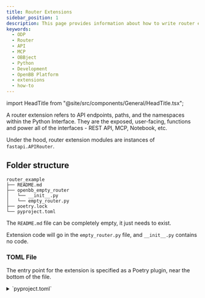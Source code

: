 ```yaml
---
title: Router Extensions
sidebar_position: 1
description: This page provides information about how to write router extensions for the OpenBB Python Package.
keywords:
  - ODP
  - Router
  - API
  - MCP
  - OBBject
  - Python
  - Development
  - OpenBB Platform
  - extensions
  - how-to
---
```


import HeadTitle from "@site/src/components/General/HeadTitle.tsx";

<HeadTitle title="Build Router Extensions - Developer | OpenBB Docs" />

A router extension refers to API endpoints, paths, and the namespaces within the Python Interface.
They are the exposed, user-facing, functions and power all of the interfaces - REST API, MCP, Notebook, etc.

Under the hood, router extension modules are instances of `fastapi.APIRouter`.

## Folder structure

```shell
router_example
├── README.md
├── openbb_empty_router
│   └── __init__.py
│   └── empty_router.py
├── poetry.lock
└── pyproject.toml
```

The `README.md` file can be completely empty, it just needs to exist.

Extension code will go in the `empty_router.py` file, and `__init__.py` contains no code.

### TOML File

The entry point for the extension is specified as a Poetry plugin, near the bottom of the file.

<details>
<summary mdxType="summary">`pyproject.toml` </summary>
```toml
[tool.poetry]
name = "openbb-empty-router"
version = "0.0.0"
description = "An empty OpenBB Router extension"
authors = ["Hello <hello@world.com>"]
readme = "README.md"
packages = [{ include = "openbb_empty_router" }]

[tool.poetry.dependencies]
python = "^3.10,<3.14"
openbb-core = "*"

[build-system]
requires = ["poetry-core"]
build-backend = "poetry.core.masonry.api"

[tool.poetry.plugins."openbb_core_extension"]
empty = "openbb_empty_router.empty_router:router"
```
</details>

## Imports

Here's how to import the Router class, and initialize it.

```python
from openbb_core.app.model.obbject import OBBject
from openbb_core.app.router import Router

router = Router(prefix="", description="An Empty OpenBB Router Extension.")
```

:::note
The prefix will be determined by `pyproject.toml`

```toml
[tool.poetry.plugins."openbb_core_extension"]
empty = "openbb_empty_router.empty_router:router"
```

Router commands will be available under the namepsace, `obb.empty`
:::

### Provider Interface Imports

Routing an endpoint to the [Provider Interface](/python/developer/extension_types/provider) requires other imports, and a distinct function signature.

```python
from openbb_core.app.model.command_context import CommandContext
from openbb_core.app.model.example import APIEx, PythonEx
from openbb_core.app.model.obbject import OBBject
from openbb_core.app.provider_interface import (
    ExtraParams,
    ProviderChoices,
    StandardParams,
)
from openbb_core.app.query import Query
```

## Endpoints

The `Router` instance is applied as a decorator, using `@router.command`.
There are two varities of endpoint, and endpoint's path will be the name of the function.

### Provider Interface

To implement a Provider metamodel, define the function as:

```python
# This uses the Provider Interface to call the empty provider fetcher.
@router.command(
    model="Empty", # This is the metamodel defined in the Provider's `fetcher_dict`.
    examples=[
        APIEx(parameters={"provider": "empty"}),
        PythonEx(
            description="Say Hello.",
            code=[
                "result = obb.empty.hello()",
            ],
        ),
    ],
)
async def empty_function(
    cc: CommandContext,
    provider_choices: ProviderChoices,
    standard_params: StandardParams,
    extra_params: ExtraParams,
) -> OBBject:
    """An empty function using the Provider Interface."""
    return await OBBject.from_query(Query(**locals()))
```

### Basic - GET

A basic endpoint, where all business logic occurs within, will look like:

```python
# This is a standard router "get" command.
@router.command(methods=["GET"])
async def hello() -> (
    OBBject[str]
):
    """OpenBB Hello World."""
    return OBBject(results="Hello from the Empty Router extension!")
```

### Basic - POST

```python
from openbb_core.provider.abstract.data import Data

# This is a standard router "post" command.
@router.command(methods=["POST"])
async def hello(
  data: Data,  # Body parameter
  some_param: str  # Query parameter
) -> OBBject:
    """OpenBB Hello World."""
    work = [d.model_dump() for d in data if d.get("name") == some_param]
    return OBBject(results=work)
```

### Decorator Parameters

The `@router.command` decorator will accept:

- **`methods`**: List of HTTP methods - typically `GET` or `POST`.
- **`model`**: A metamodel associated with a [`Provider`](/python/developer/extension_types/provider) extension endpoint.
- **`deprecated`**: Instance of [`Deprecated`](/python/developer/how-to/deprecating_endpoints).
- **`examples`**: List of API or Python [Examples](/python/developer/how-to/examples).
- **`exclude_from_api`**: Include endpoint only in Python Interface.
- **`no_validate`**: Set as `True` to [ignore response validation](/python/developer/how-to/disabling_output_validation) and treat as `Any`.
- **`openapi_extra`**: Dictionary of additional metadata to include in `openapi.json`.
  - Use this as an entrypoint for inline configurations of [`widget_config`](/python/extensions/interface/openbb-api) or [`mcp_config`](/python/extensions/interface/openbb-mcp)


### Using `fastapi.APIRouter`

The instance of `fastapi.APIRouter` can be accessed from the `router._api_router` attribute, and can be used directly as a normal, FastAPI, decorator.

```python
@router._api_router.get("/also_empty")
async def also_empty(param: str) -> str:
    """Also Emmpty"""
    return "Hello world!"
```

